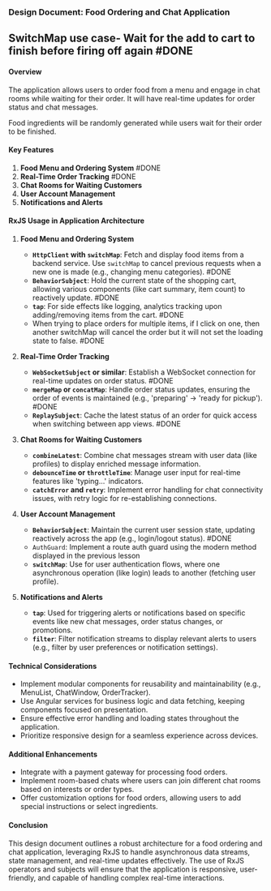 ### Design Document: Food Ordering and Chat Application



## SwitchMap use case- Wait for the add to cart to finish before firing off again #DONE 

#### Overview

The application allows users to order food from a menu and engage in chat rooms while waiting for their order. It will have real-time updates for order status and chat messages.

Food ingredients will be randomly generated while users wait for their order to be finished.

#### Key Features

1. **Food Menu and Ordering System** #DONE 
2. **Real-Time Order Tracking** #DONE 
3. **Chat Rooms for Waiting Customers**
4. **User Account Management**
5. **Notifications and Alerts**

#### RxJS Usage in Application Architecture

1. **Food Menu and Ordering System**
    
    - **`HttpClient` with `switchMap`**: Fetch and display food items from a backend service. Use `switchMap` to cancel previous requests when a new one is made (e.g., changing menu categories). #DONE 
    - **`BehaviorSubject`**: Hold the current state of the shopping cart, allowing various components (like cart summary, item count) to reactively update. #DONE 
    - **`tap`**: For side effects like logging, analytics tracking upon adding/removing items from the cart. #DONE 
	- When trying to place orders for multiple items, if I click on one, then another switchMap will cancel the order but it will not set the loading state to false. #DONE 
1. **Real-Time Order Tracking**
    
    - **`WebSocketSubject` or similar**: Establish a WebSocket connection for real-time updates on order status. #DONE 
    - **`mergeMap` or `concatMap`**: Handle order status updates, ensuring the order of events is maintained (e.g., 'preparing' -> 'ready for pickup'). #DONE 
    - **`ReplaySubject`**: Cache the latest status of an order for quick access when switching between app views. #DONE 
3. **Chat Rooms for Waiting Customers**
    
    - **`combineLatest`**: Combine chat messages stream with user data (like profiles) to display enriched message information.
    - **`debounceTime` or `throttleTime`**: Manage user input for real-time features like 'typing...' indicators.
    - **`catchError` and `retry`**: Implement error handling for chat connectivity issues, with retry logic for re-establishing connections.
4. **User Account Management**
    
    - **`BehaviorSubject`**: Maintain the current user session state, updating reactively across the app (e.g., login/logout status). #DONE 
    - `AuthGuard`: Implement a route auth guard using the modern method displayed in the previous lesson
    - **`switchMap`**: Use for user authentication flows, where one asynchronous operation (like login) leads to another (fetching user profile).
5. **Notifications and Alerts**
    
    - **`tap`**: Used for triggering alerts or notifications based on specific events like new chat messages, order status changes, or promotions.
    - **`filter`**: Filter notification streams to display relevant alerts to users (e.g., filter by user preferences or notification settings).

#### Technical Considerations

- Implement modular components for reusability and maintainability (e.g., MenuList, ChatWindow, OrderTracker).
- Use Angular services for business logic and data fetching, keeping components focused on presentation.
- Ensure effective error handling and loading states throughout the application.
- Prioritize responsive design for a seamless experience across devices.

#### Additional Enhancements

- Integrate with a payment gateway for processing food orders.
- Implement room-based chats where users can join different chat rooms based on interests or order types.
- Offer customization options for food orders, allowing users to add special instructions or select ingredients.

#### Conclusion

This design document outlines a robust architecture for a food ordering and chat application, leveraging RxJS to handle asynchronous data streams, state management, and real-time updates effectively. The use of RxJS operators and subjects will ensure that the application is responsive, user-friendly, and capable of handling complex real-time interactions.